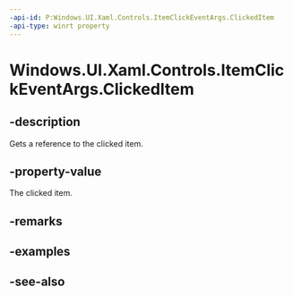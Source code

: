 ```yaml
---
-api-id: P:Windows.UI.Xaml.Controls.ItemClickEventArgs.ClickedItem
-api-type: winrt property
---
```


<!-- Property syntax
public object ClickedItem { get; }
-->

# Windows.UI.Xaml.Controls.ItemClickEventArgs.ClickedItem

## -description
Gets a reference to the clicked item.



## -property-value
The clicked item.

## -remarks

## -examples

## -see-also
